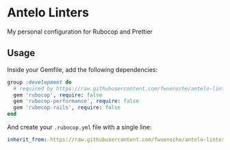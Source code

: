 # Antelo Linters

My personal configuration for Rubocop and Prettier

## Usage

Inside your Gemfile, add the following dependencies: 

```ruby
group :development do
  # required by https://raw.githubusercontent.com/fwuensche/antelo-linters/main/.rubocop.yml
  gem 'rubocop', require: false
  gem 'rubocop-performance', require: false
  gem 'rubocop-rails', require: false
end
```

And create your `.rubocop.yml` file with a single line:

```yaml
inherit_from: https://raw.githubusercontent.com/fwuensche/antelo-linters/main/.rubocop.yml
```
